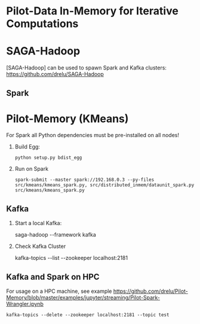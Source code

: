 # Pilot-Data In-Memory for Iterative Computations

# SAGA-Hadoop

[SAGA-Hadoop] can be used to spawn Spark and Kafka clusters: <https://github.com/drelu/SAGA-Hadoop>


## Spark




# Pilot-Memory (KMeans)

For Spark all Python dependencies must be pre-installed on all nodes!


 1. Build Egg:
 
        python setup.py bdist_egg


 2. Run on Spark       
  
        spark-submit --master spark://192.168.0.3 --py-files src/kmeans/kmeans_spark.py, src/distributed_inmem/dataunit_spark.py src/kmeans/kmeans_spark.py


## Kafka

1. Start a local Kafka:

    saga-hadoop --framework kafka
    

    
2. Check Kafka Cluster
    
    kafka-topics --list --zookeeper localhost:2181

## Kafka and Spark on HPC

For usage on a HPC machine, see example <https://github.com/drelu/Pilot-Memory/blob/master/examples/jupyter/streaming/Pilot-Spark-Wrangler.ipynb>
    
    
    
    kafka-topics --delete --zookeeper localhost:2181 --topic test
